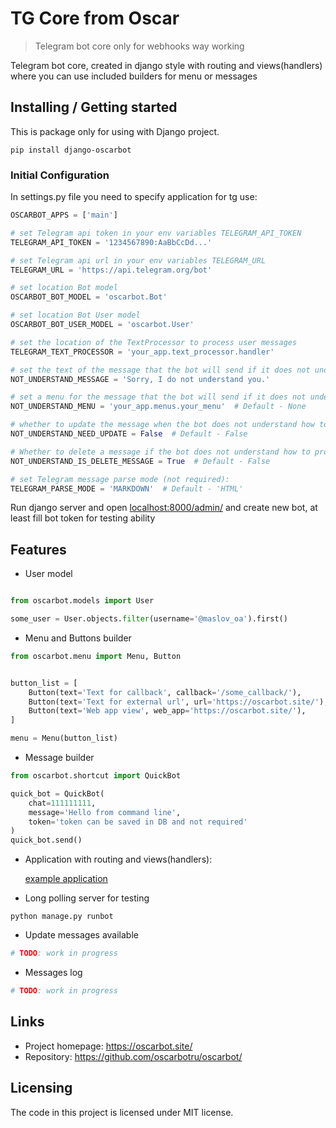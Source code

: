 # TG Core from Oscar
> Telegram bot core only for webhooks way working

Telegram bot core, created in django style with routing and views(handlers) where you
can use included builders for menu or messages 

## Installing / Getting started

This is package only for using with Django project.

```shell
pip install django-oscarbot
```

### Initial Configuration

In settings.py file you need to specify application for tg use:
```python
OSCARBOT_APPS = ['main']

# set Telegram api token in your env variables TELEGRAM_API_TOKEN
TELEGRAM_API_TOKEN = '1234567890:AaBbCcDd...'

# set Telegram api url in your env variables TELEGRAM_URL
TELEGRAM_URL = 'https://api.telegram.org/bot'

# set location Bot model
OSCARBOT_BOT_MODEL = 'oscarbot.Bot'

# set location Bot User model
OSCARBOT_BOT_USER_MODEL = 'oscarbot.User'

# set the location of the TextProcessor to process user messages
TELEGRAM_TEXT_PROCESSOR = 'your_app.text_processor.handler'

# set the text of the message that the bot will send if it does not understand how to process it (not required).
NOT_UNDERSTAND_MESSAGE = 'Sorry, I do not understand you.'

# set a menu for the message that the bot will send if it does not understand how to process it (not required).
NOT_UNDERSTAND_MENU = 'your_app.menus.your_menu'  # Default - None

# whether to update the message when the bot does not understand how to process the user's message (not required).
NOT_UNDERSTAND_NEED_UPDATE = False  # Default - False

# Whether to delete a message if the bot does not understand how to process a user's message (not required).
NOT_UNDERSTAND_IS_DELETE_MESSAGE = True  # Default - False

# set Telegram message parse mode (not required):
TELEGRAM_PARSE_MODE = 'MARKDOWN'  # Default - 'HTML'

```
Run django server and open [localhost:8000/admin/](http://localhost:8000/admin/) and create new bot, 
at least fill bot token for testing ability
## Features
* User model
```python

from oscarbot.models import User

some_user = User.objects.filter(username='@maslov_oa').first()

```

* Menu and Buttons builder
```python
from oscarbot.menu import Menu, Button


button_list = [
    Button(text='Text for callback', callback='/some_callback/'),
    Button(text='Text for external url', url='https://oscarbot.site/'),
    Button(text='Web app view', web_app='https://oscarbot.site/'),
]

menu = Menu(button_list)

```

* Message builder
```python
from oscarbot.shortcut import QuickBot

quick_bot = QuickBot(
    chat=111111111,
    message='Hello from command line',
    token='token can be saved in DB and not required'
)
quick_bot.send()
```

* Application with routing and views(handlers):

    [example application](https://github.com/oscarbotru/oscarbot/tree/master/example/)

* Long polling server for testing
```shell
python manage.py runbot
```

* Update messages available
```python
# TODO: work in progress
```

* Messages log
```python
# TODO: work in progress
```


## Links

- Project homepage: https://oscarbot.site/
- Repository: https://github.com/oscarbotru/oscarbot/

## Licensing

The code in this project is licensed under MIT license.
